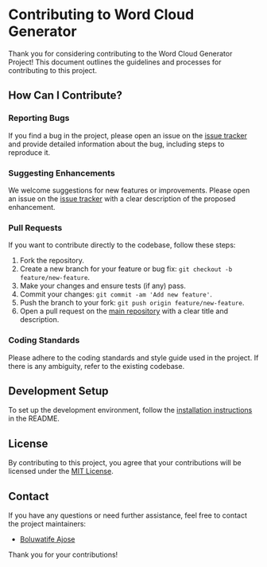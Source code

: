 # Contributing to Word Cloud Generator

Thank you for considering contributing to the Word Cloud Generator Project! This document outlines the guidelines and processes for contributing to this project.

## How Can I Contribute?

### Reporting Bugs

If you find a bug in the project, please open an issue on the [issue tracker](https://github.com/Boluwatife-AJB/word-cloud-generator/issues) and provide detailed information about the bug, including steps to reproduce it.

### Suggesting Enhancements

We welcome suggestions for new features or improvements. Please open an issue on the [issue tracker](https://github.com/Boluwatife-AJB/word-cloud-generator/issues) with a clear description of the proposed enhancement.

### Pull Requests

If you want to contribute directly to the codebase, follow these steps:

1. Fork the repository.
2. Create a new branch for your feature or bug fix: `git checkout -b feature/new-feature`.
3. Make your changes and ensure tests (if any) pass.
4. Commit your changes: `git commit -am 'Add new feature'`.
5. Push the branch to your fork: `git push origin feature/new-feature`.
6. Open a pull request on the [main repository](https://github.com/Boluwatife-AJB/word-cloud-generator) with a clear title and description.

### Coding Standards

Please adhere to the coding standards and style guide used in the project. If there is any ambiguity, refer to the existing codebase.

## Development Setup

To set up the development environment, follow the [installation instructions](#installation) in the README.

## License

By contributing to this project, you agree that your contributions will be licensed under the [MIT License](LICENSE).

## Contact

If you have any questions or need further assistance, feel free to contact the project maintainers:

- [Boluwatife Ajose](mailto:boluwatifeajose@gmail.com)

Thank you for your contributions!

